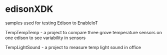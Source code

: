 # edisonXDK
samples used for testing Edison to EnableIoT

TempTempTemp - a project to compare three grove temperature sensors on one edison to see variability in sensors

TempLightSound - a project to measure temp light sound in office
